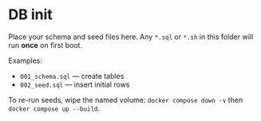 # DB init

Place your schema and seed files here. Any `*.sql` or `*.sh` in this folder will run **once** on first boot.

Examples:
- `001_schema.sql` — create tables
- `002_seed.sql` — insert initial rows

To re-run seeds, wipe the named volume: `docker compose down -v` then `docker compose up --build`.
